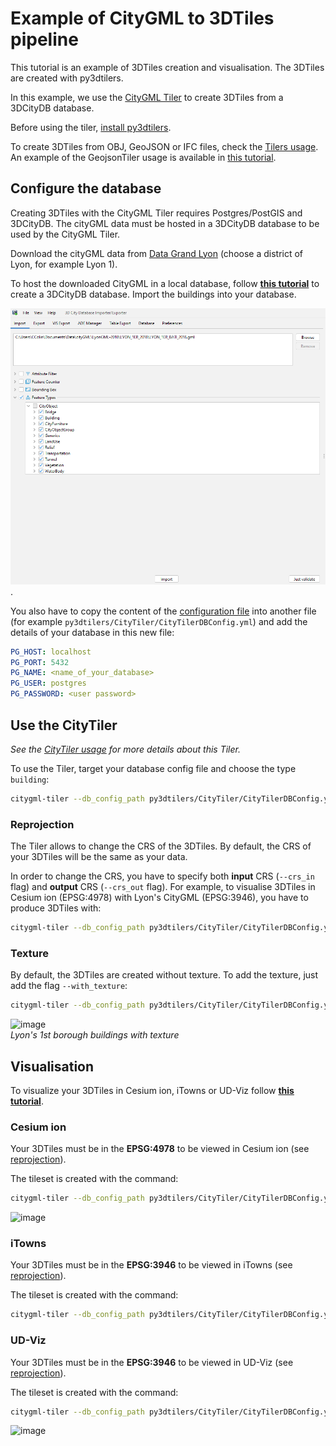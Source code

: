 # Example of CityGML to 3DTiles pipeline

This tutorial is an example of 3DTiles creation and visualisation. The 3DTiles are created with py3dtilers.

In this example, we use the [CityGML Tiler](https://github.com/VCityTeam/py3dtilers/tree/master/py3dtilers/CityTiler) to create 3DTiles from a 3DCityDB database.

Before using the tiler, [install py3dtilers](https://github.com/VCityTeam/py3dtilers#installation-from-sources).

To create 3DTiles from OBJ, GeoJSON or IFC files, check the [Tilers usage](https://github.com/VCityTeam/py3dtilers#usage). An example of the GeojsonTiler usage is available in [this tutorial](geoJSON_to_3DTiles_example.md).

## Configure the database

Creating 3DTiles with the CityGML Tiler requires Postgres/PostGIS and 3DCityDB. The cityGML data must be hosted in a 3DCityDB database to be used by the CityGML Tiler.

Download the cityGML data from [Data Grand Lyon](https://data.grandlyon.com/jeux-de-donnees/maquettes-3d-texturees-2018-communes-metropole-lyon/info) (choose a district of Lyon, for example Lyon 1).

To host the downloaded CityGML in a local database, follow [__this tutorial__](https://github.com/VCityTeam/UD-SV/blob/master/ImplementationKnowHow/PostgreSQL_for_cityGML.md) to create a 3DCityDB database. Import the buildings into your database.

![import_buildings](https://github.com/VCityTeam/UD-Reproducibility/blob/master/Computations/3DTiles/Lyon_Relief_Roads_Buildings_Water/pictures/import_buildings.png).

You also have to copy the content of the [configuration file](https://github.com/VCityTeam/py3dtilers/blob/master/py3dtilers/CityTiler/CityTilerDBConfigReference.yml) into another file (for example `py3dtilers/CityTiler/CityTilerDBConfig.yml`) and add the details of your database in this new file:

```yml
PG_HOST: localhost
PG_PORT: 5432
PG_NAME: <name_of_your_database>
PG_USER: postgres
PG_PASSWORD: <user password>
```

## Use the CityTiler

_See the [CityTiler usage](https://github.com/VCityTeam/py3dtilers/blob/master/py3dtilers/CityTiler/README.md) for more details about this Tiler._

To use the Tiler, target your database config file and choose the type `building`:

```bash
citygml-tiler --db_config_path py3dtilers/CityTiler/CityTilerDBConfig.yml --type building
```

### Reprojection

The Tiler allows to change the CRS of the 3DTiles. By default, the CRS of your 3DTiles will be the same as your data.

In order to change the CRS, you have to specify both __input__ CRS (`--crs_in` flag) and __output__ CRS (`--crs_out` flag). For example, to visualise 3DTiles in Cesium ion (EPSG:4978) with Lyon's CityGML (EPSG:3946), you have to produce 3DTiles with:

```bash
citygml-tiler --db_config_path py3dtilers/CityTiler/CityTilerDBConfig.yml --type building --crs_in EPSG:3946 --crs_out EPSG:4978
```

### Texture

By default, the 3DTiles are created without texture. To add the texture, just add the flag `--with_texture`:

```bash
citygml-tiler --db_config_path py3dtilers/CityTiler/CityTilerDBConfig.yml --type building --with_texture
```

![image](https://user-images.githubusercontent.com/32875283/152002003-921dd838-8b51-4901-bcf0-d5819777bb9c.png)  
_Lyon's 1st borough buildings with texture_

## Visualisation

To visualize your 3DTiles in Cesium ion, iTowns or UD-Viz follow [__this tutorial__](https://github.com/VCityTeam/UD-SV/blob/master/ImplementationKnowHow/Visualize3DTiles.md).

### Cesium ion

Your 3DTiles must be in the __EPSG:4978__ to be viewed in Cesium ion (see [reprojection](#reprojection)).

The tileset is created with the command:

```bash
citygml-tiler --db_config_path py3dtilers/CityTiler/CityTilerDBConfig.yml --type building --crs_in EPSG:3946 --crs_out EPSG:4978
```

![image](https://user-images.githubusercontent.com/32875283/152802557-6eaa2b1a-ea8f-4ddc-bfb7-6c7545d708e6.png)

### iTowns

Your 3DTiles must be in the __EPSG:3946__ to be viewed in iTowns (see [reprojection](#reprojection)).

The tileset is created with the command:

```bash
citygml-tiler --db_config_path py3dtilers/CityTiler/CityTilerDBConfig.yml --type building
```

### UD-Viz

Your 3DTiles must be in the __EPSG:3946__ to be viewed in UD-Viz (see [reprojection](#reprojection)).

The tileset is created with the command:

```bash
citygml-tiler --db_config_path py3dtilers/CityTiler/CityTilerDBConfig.yml --type building
```

![image](https://user-images.githubusercontent.com/32875283/152802714-141f0697-3553-4467-b85f-60fb1b7f1312.png)
